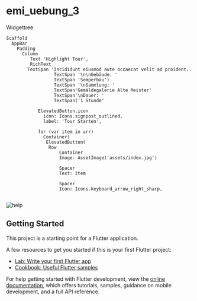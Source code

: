 # emi_uebung_3

Widgettree
```
Scaffold
  AppBar
    Padding
      Column
         Text 'Highlight Tour',
         RichText
  		TextSpan 'Incididunt eiusmod aute occaecat velit ad proident.. 
                  TextSpan '\n\nGebäude: '
                  TextSpan 'Semperbau')
                  TextSpan '\nSammlung: '
                  TextSpan'Gemäldegalerie Alte Meister'
                  TextSpan'\nDauer: '
                  TextSpan('1 Stunde'
        
            ElevatedButton.icon
              icon: Icons.signpost_outlined,
              label: 'Tour Starten',
             
            for (var item in arr)
              Container(
               ElevatedButton(
             	Row
                    Container
             		Image: AssetImage('assets/index.jpg')
                   
                    Spacer
                    Text: item
                      
                    Spacer
                    Icon: Icons.keyboard_arrow_right_sharp,
   

```

![help](https://media.discordapp.net/attachments/819922260424785920/1051220179826245652/image.png?width=421&height=903)


## Getting Started

This project is a starting point for a Flutter application.

A few resources to get you started if this is your first Flutter project:

- [Lab: Write your first Flutter app](https://docs.flutter.dev/get-started/codelab)
- [Cookbook: Useful Flutter samples](https://docs.flutter.dev/cookbook)

For help getting started with Flutter development, view the
[online documentation](https://docs.flutter.dev/), which offers tutorials,
samples, guidance on mobile development, and a full API reference.
